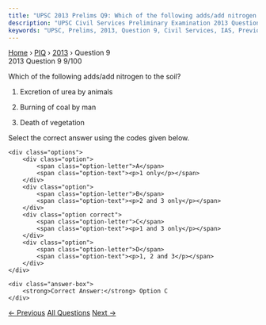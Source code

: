 ```yaml
---
title: "UPSC 2013 Prelims Q9: Which of the following adds/add nitrogen to the soil?  1. Ex..."
description: "UPSC Civil Services Preliminary Examination 2013 Question 9 with options and answer"
keywords: "UPSC, Prelims, 2013, Question 9, Civil Services, IAS, Previous Year Questions"
---
```


<nav class="breadcrumb">
    <a href="../../">Home</a>
    <span>›</span>
    <a href="../">PIQ</a>
    <span>›</span>
    <a href="./">2013</a>
    <span>›</span>
    <span>Question 9</span>
</nav>

<div class="question-header">
    <div class="question-meta">
        <span class="year-badge">2013</span>
        <span class="question-number">Question 9</span>
        <span class="progress">9/100</span>
    </div>
    <div class="progress-bar">
        <div class="progress-fill" style="width: 9.0%"></div>
    </div>
</div>

<div class="question-content">
    <div class="question-text">
        <p>Which of the following adds/add nitrogen to the soil? </p>
<ol>
<li>
<p>Excretion of urea by animals</p>
</li>
<li>
<p>Burning of coal by man</p>
</li>
<li>
<p>Death of vegetation</p>
</li>
</ol>
<p>Select the correct answer using the codes given below.</p>
    </div>
    
    <div class="options">
        <div class="option">
            <span class="option-letter">A</span>
            <span class="option-text"><p>1 only</p></span>
        </div>
        <div class="option">
            <span class="option-letter">B</span>
            <span class="option-text"><p>2 and 3 only</p></span>
        </div>
        <div class="option correct">
            <span class="option-letter">C</span>
            <span class="option-text"><p>1 and 3 only</p></span>
        </div>
        <div class="option">
            <span class="option-letter">D</span>
            <span class="option-text"><p>1, 2 and 3</p></span>
        </div>
    </div>

    <div class="answer-box">
        <strong>Correct Answer:</strong> Option C
    </div>
</div>

<div class="question-nav">
    <a href="../q008-consider-the-following-organisms-1-agaricus-2-nost/" class="nav-btn prev">← Previous</a>
    <a href="../" class="nav-btn center">All Questions</a>
    <a href="../q010-in-which-of-the-following-states-is-lion-tailed-ma/" class="nav-btn next">Next →</a>
</div>
